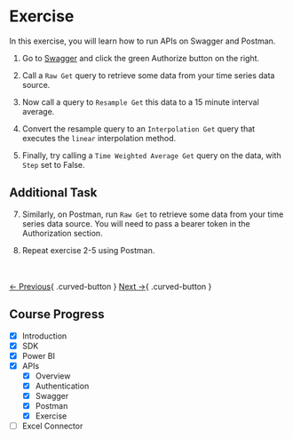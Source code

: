 # Exercise

In this exercise, you will learn how to run APIs on Swagger and Postman. 

1. Go to [Swagger](https://ssip-api.shell.com/docs) and click the green Authorize button on the right.

2. Call a `Raw Get` query to retrieve some data from your time series data source.

3. Now call a query to `Resample Get` this data to a 15 minute interval average.

4. Convert the resample query to an `Interpolation Get` query that executes the `linear` interpolation method.

5. Finally, try calling a `Time Weighted Average Get` query on the data, with `Step` set to False.

## Additional Task

7. Similarly, on Postman, run `Raw Get` to retrieve some data from your time series data source. You will need to pass a bearer token in the Authorization section. 

8. Repeat exercise 2-5 using Postman.

<br></br>
[← Previous](./postman.md){ .curved-button }
[Next →](../excel-connector/overview.md){ .curved-button }

## Course Progress
-   [X] Introduction
-   [X] SDK
-   [X] Power BI
-   [X] APIs
    *   [X] Overview
    *   [X] Authentication
    *   [X] Swagger
    *   [X] Postman
    *   [X] Exercise
-   [ ] Excel Connector